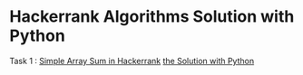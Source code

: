 # Hackerrank Algorithms Solution with Python 

Task 1 : [Simple Array Sum in Hackerrank](https://www.hackerrank.com/challenges/simple-array-sum/problem?isFullScreen=true) [the Solution with Python](https://github.com/Lala2398/Hackerrank_solutions/blob/main/Algorithms/Simple%20Array%20Sum.py)

